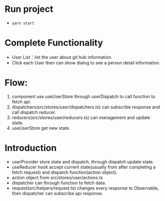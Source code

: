 # Run project
  - `yarn start`

# Complete Functionality
  - User List：list the user about git hub information.
  - Click each User then can show dialog to see a person detail information.
# Flow:
1. component use useUserStore through userDispatch to call function to fetch api.
2. dispatchers(src/stores/user/dispatchers.ts) can subscribe response and call dispatch reducer.
3. reducers(src/stores/user/reducers.ts)  can management  and update state.
4. useUserStore get new state.
# Introduction
- userProvider store state and dispatch, through dispatch update state.
- useReducer hook accept current state(usually from after completing a fetch request) and dispatch function(action object).
- action object from src/stores/user/actions.ts
- dispatcher can through function to fetch data.
- request(src/helpers/request.ts) changes every response to Observable, then dispatcher can subscribe api response.
